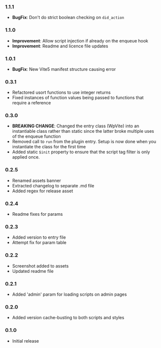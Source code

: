 ### 1.1.1

- **BugFix**: Don't do strict boolean checking on `did_action`

### 1.1.0

- **Improvement**: Allow script injection if already on the enqueue hook
- **Improvement**: Readme and licence file updates

### 1.0.1

- **BugFix**: New Vite5 manifest structure causing error

### 0.3.1

- Refactored usort functions to use integer returns
- Fixed instances of function values being passed to functions that require a reference

### 0.3.0

- **BREAKING CHANGE**: Changed the entry class (WpVite) into an instantiable class rather than static since the latter broke multiple uses of the enqueue function
- Removed call to `run` from the plugin entry. Setup is now done when you instantiate the class for the first time
- Added static `$init` property to ensure that the script tag filter is only applied once.

### 0.2.5

- Renamed assets banner
- Extracted changelog to separate .md file
- Added regex for release asset

### 0.2.4

- Readme fixes for params

### 0.2.3

- Added version to entry file
- Attempt fix for param table

### 0.2.2

- Screenshot added to assets
- Updated readme file

### 0.2.1

- Added 'admin' param for loading scripts on admin pages

### 0.2.0

- Added version cache-busting to both scripts and styles

### 0.1.0

- Initial release
